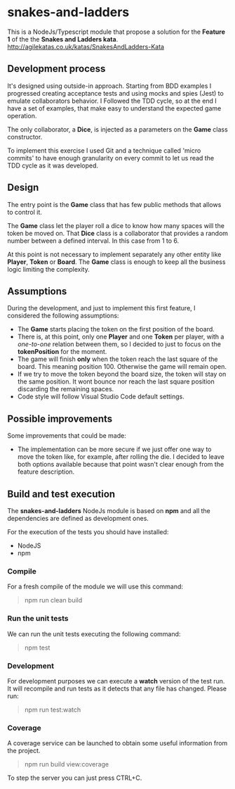 # snakes-and-ladders #

This is a NodeJs/Typescript module that propose a solution for the **Feature 1**
of the the **Snakes and Ladders kata**.
http://agilekatas.co.uk/katas/SnakesAndLadders-Kata

## Development process ##

It's designed using outside-in approach. Starting from BDD
examples I progressed creating acceptance tests and using mocks and
spies (Jest) to emulate collaborators behavior. I Followed the TDD cycle,
so at the end I have a set of examples, that make easy to understand the
expected game operation.

The only collaborator, a **Dice**, is injected as a parameters on the
**Game** class constructor.

To implement this exercise I used Git and a technique called 'micro
commits' to have enough granularity on every commit to let us read the
TDD cycle as it was developed.

## Design ##

The entry point is the **Game** class that has few public methods that allows
to control it.

The **Game** class let the player roll a dice to know how many spaces
will the token be moved on. That **Dice** class is a collaborator that provides
a random number between a defined interval. In this case from 1 to 6.

At this point is not necessary to implement separately any other entity
like **Player**, **Token** or **Board**. The **Game** class is enough to
keep all the business logic limiting the complexity.

## Assumptions ##

During the development, and just to implement this first feature, I
considered the following assumptions:

* The **Game** starts placing the token on the first position of the board.
* There is, at this point, only one **Player** and one **Token** per
player, with a _one-to-one_ relation between them, so I decided to
just to focus on the **tokenPosition** for the moment.
* The game will finish **only** when the token reach the last square of
the board. This meaning position 100. Otherwise the game will remain
open.
* If we try to move the token beyond the board size, the token will
stay on the same position. It wont bounce nor reach the last square
position discarding the remaining spaces.
* Code style will follow Visual Studio Code default settings.

## Possible improvements ##

Some improvements that could be made:

* The implementation can be more secure if we just offer one way to move
 the token like, for example, after rolling the die. I decided to leave both
 options available because that point wasn't clear enough from the feature
 description.

## Build and test execution ##

The **snakes-and-ladders** NodeJs module is based on **npm** and all the
dependencies are defined as development ones.

For the execution of the tests you should have installed:

* NodeJS
* npm

### Compile ###

For a fresh compile of the module we will use this command:

> npm run clean build


### Run the unit tests ###

We can run the unit tests executing the following command:

> npm test

### Development ###

For development purposes we can execute a **watch** version of the test run.
It will recompile and run tests as it detects that any file has changed. Please
run:

> npm run test:watch

### Coverage ###

A coverage service can be launched to obtain some useful information from the
project.

> npm run build view:coverage

To step the server you can just press CTRL+C.
